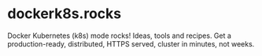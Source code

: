 # dockerk8s.rocks
Docker Kubernetes (k8s) mode rocks! Ideas, tools and recipes. Get a production-ready, distributed, HTTPS served, cluster in minutes, not weeks.
